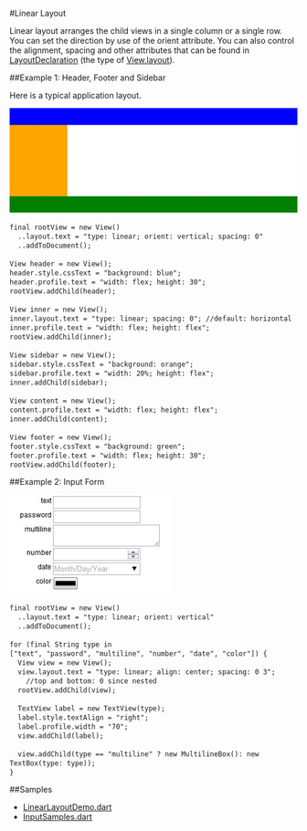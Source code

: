 #Linear Layout

Linear layout arranges the child views in a single column or a single row. You can set the direction by use of the orient attribute. You can also control the alignment, spacing and other attributes that can be found in [LayoutDeclaration](api:view) (the type of [View.layout](api:view)).

##Example 1: Header, Footer and Sidebar

Here is a typical application layout.

![Border Layout](borderlayout.jpg?raw=true)

    final rootView = new View()
      ..layout.text = "type: linear; orient: vertical; spacing: 0"
      ..addToDocument();

    View header = new View();
    header.style.cssText = "background: blue";
    header.profile.text = "width: flex; height: 30";
    rootView.addChild(header);

    View inner = new View();
    inner.layout.text = "type: linear; spacing: 0"; //default: horizontal
    inner.profile.text = "width: flex; height: flex";
    rootView.addChild(inner);

    View sidebar = new View();
    sidebar.style.cssText = "background: orange";
    sidebar.profile.text = "width: 20%; height: flex";
    inner.addChild(sidebar);

    View content = new View();
    content.profile.text = "width: flex; height: flex";
    inner.addChild(content);

    View footer = new View();
    footer.style.cssText = "background: green";
    footer.profile.text = "width: flex; height: 30";
    rootView.addChild(footer);

##Example 2: Input Form

![Input Form](inputform.jpg?raw=true)

    final rootView = new View()
      ..layout.text = "type: linear; orient: vertical"
      ..addToDocument();

    for (final String type in
    ["text", "password", "multiline", "number", "date", "color"]) {
      View view = new View();
      view.layout.text = "type: linear; align: center; spacing: 0 3";
        //top and bottom: 0 since nested
      rootView.addChild(view);

      TextView label = new TextView(type);
      label.style.textAlign = "right";
      label.profile.width = "70";
      view.addChild(label);

      view.addChild(type == "multiline" ? new MultilineBox(): new TextBox(type: type));
    }

##Samples

* [LinearLayoutDemo.dart](source:example/linear-layout)
* [InputSamples.dart](source:example/input)
